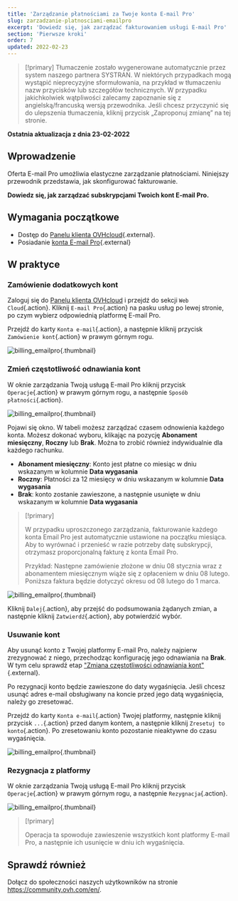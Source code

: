 ```yaml
---
title: 'Zarządzanie płatnościami za Twoje konta E-mail Pro'
slug: zarzadzanie-platnosciami-emailpro
excerpt: 'Dowiedz się, jak zarządzać fakturowaniem usługi E-mail Pro'
section: 'Pierwsze kroki'
order: 7
updated: 2022-02-23
---
```


> [!primary]
> Tłumaczenie zostało wygenerowane automatycznie przez system naszego partnera SYSTRAN. W niektórych przypadkach mogą wystąpić nieprecyzyjne sformułowania, na przykład w tłumaczeniu nazw przycisków lub szczegółów technicznych. W przypadku jakichkolwiek wątpliwości zalecamy zapoznanie się z angielską/francuską wersją przewodnika. Jeśli chcesz przyczynić się do ulepszenia tłumaczenia, kliknij przycisk „Zaproponuj zmianę” na tej stronie.
>

**Ostatnia aktualizacja z dnia 23-02-2022**

## Wprowadzenie

Oferta E-mail Pro umożliwia elastyczne zarządzanie płatnościami. Niniejszy przewodnik przedstawia, jak skonfigurować fakturowanie.

**Dowiedz się, jak zarządzać subskrypcjami Twoich kont E-mail Pro.**

## Wymagania początkowe

- Dostęp do [Panelu klienta OVHcloud](https://www.ovh.com/auth/?action=gotomanager&from=https://www.ovh.pl/&ovhSubsidiary=pl){.external}.
- Posiadanie [konta E-mail Pro](https://www.ovhcloud.com/pl/emails/email-pro/){.external}

## W praktyce

### Zamówienie dodatkowych kont

Zaloguj się do [Panelu klienta OVHcloud](https://www.ovh.com/auth/?action=gotomanager&from=https://www.ovh.pl/&ovhSubsidiary=pl) i przejdź do sekcji `Web Cloud`{.action}. Kliknij `E-mail Pro`{.action} na pasku usług po lewej stronie, po czym wybierz odpowiednią platformę E-mail Pro.

Przejdź do karty `Konta e-mail`{.action}, a następnie kliknij przycisk `Zamówienie kont`{.action} w prawym górnym rogu.

![billing_emailpro](images/billing-emailpro-01.png){.thumbnail}

### Zmień częstotliwość odnawiania kont <a name="periodicity"></a>

W oknie zarządzania Twoją usługą E-mail Pro kliknij przycisk `Operacje`{.action} w prawym górnym rogu, a następnie `Sposób płatności`{.action}. 

![billing_emailpro](images/billing-emailpro-02.png){.thumbnail}

Pojawi się okno. W tabeli możesz zarządzać czasem odnowienia każdego konta. Możesz dokonać wyboru, klikając na pozycję **Abonament miesięczny**, **Roczny** lub **Brak**. Można to zrobić również indywidualnie dla każdego rachunku.

- **Abonament miesięczny**: Konto jest płatne co miesiąc w dniu wskazanym w kolumnie **Data wygasania**
- **Roczny**: Płatności za 12 miesięcy w dniu wskazanym w kolumnie **Data wygasania**
- **Brak**: konto zostanie zawieszone, a następnie usunięte w dniu wskazanym w kolumnie **Data wygasania**

> [!primary]
>
> W przypadku uproszczonego zarządzania, fakturowanie każdego konta Email Pro jest automatycznie ustawione na początku miesiąca. Aby to wyrównać i przenieść w razie potrzeby datę subskrypcji, otrzymasz proporcjonalną fakturę z konta Email Pro.
>
>Przykład: Następne zamówienie złożone w dniu 08 stycznia wraz z abonamentem miesięcznym wiąże się z opłaceniem w dniu 08 lutego. Poniższa faktura będzie dotyczyć okresu od 08 lutego do 1 marca.

![billing_emailpro](images/billing-emailpro-03.png){.thumbnail}

Kliknij `Dalej`{.action}, aby przejść do podsumowania żądanych zmian, a następnie kliknij `Zatwierdź`{.action}, aby potwierdzić wybór.

### Usuwanie kont

Aby usunąć konto z Twojej platformy E-mail Pro, należy najpierw zrezygnować z niego, przechodząc konfigurację jego odnawiania na **Brak**. W tym celu sprawdź etap ["Zmiana częstotliwości odnawiania kont"](#periodicity){.external}.

Po rezygnacji konto będzie zawieszone do daty wygaśnięcia. Jeśli chcesz usunąć adres e-mail obsługiwany na koncie przed jego datą wygaśnięcia, należy go zresetować.

Przejdź do karty `Konta e-mail`{.action} Twojej platformy, następnie kliknij przycisk `...`{.action} przed danym kontem, a następnie kliknij `Zresetuj to konto`{.action}. Po zresetowaniu konto pozostanie nieaktywne do czasu wygaśnięcia.

![billing_emailpro](images/billing-emailpro-04.png){.thumbnail}

### Rezygnacja z platformy

W oknie zarządzania Twoją usługą E-mail Pro kliknij przycisk `Operacje`{.action} w prawym górnym rogu, a następnie `Rezygnacja`{.action}. 

![billing_emailpro](images/billing-emailpro-05.png){.thumbnail}

> [!primary]
>
> Operacja ta spowoduje zawieszenie wszystkich kont platformy E-mail Pro, a następnie ich usunięcie w dniu ich wygaśnięcia.

## Sprawdź również
 
Dołącz do społeczności naszych użytkowników na stronie <https://community.ovh.com/en/>.
